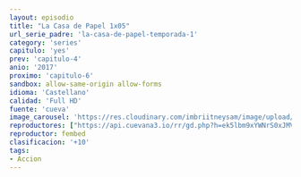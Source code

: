 ```yaml
---
layout: episodio
title: "La Casa de Papel 1x05"
url_serie_padre: 'la-casa-de-papel-temporada-1'
category: 'series'
capitulo: 'yes'
prev: 'capitulo-4'
anio: '2017'
proximo: 'capitulo-6'
sandbox: allow-same-origin allow-forms
idioma: 'Castellano'
calidad: 'Full HD'
fuente: 'cueva'
image_carousel: 'https://res.cloudinary.com/imbriitneysam/image/upload/v1546638640/casa-papel-1-poster-min.jpg'
reproductores: ["https://api.cuevana3.io/rr/gd.php?h=ek5lbm9xYWNrS0xJMVp5b21KREk0dFBLbjVkaHhkRGdrOG1jbnBpUnhhS1Z0YXAxYUxtanRkYTFsYXFhbDVyQ21kQ0xuWitTbXNuS3pKbWFxc2FyNGJDU3FadVkyUT09"]
reproductor: fembed
clasificacion: '+10'
tags:
- Accion
---
```













